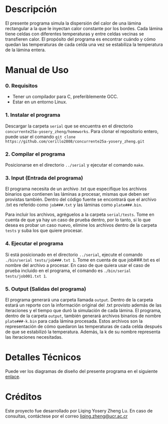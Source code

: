 # Descripción
El presente programa simula la dispersión del calor de una lámina rectangular a la que le inyectan calor constante por los bordes. Cada lámina tiene celdas con diferentes temperaturas y entre celdas vecinas se transfieren calor. El propósito del programa es encontrar cuándo y cómo quedan las temperaturas de cada celda una vez se estabiliza la temperatura de la lámina entera.

# Manual de Uso

### 0. Requisitos
- Tener un compilador para C, preferiblemente GCC.
- Estar en un entorno Linux.

### 1. Instalar el programa
Descargar la carpeta `serial` que se encuentra en el directorio `concurrente25a-yosery_zheng/homeworks`. Para clonar el repositorio entero, puede usar el comando `git clone https://github.com/cerillo2808/concurrente25a-yosery_zheng.git`

### 2. Compilar el programa
Posicionarse en el directorio `../serial` y ejecutar el comando `make`.

### 3. Input (Entrada del programa)
El programa necesita de un archivo .txt que especifique los archivos binarios que contienen las láminas a procesar, mismas que deben ser provistas también. Dentro del código fuente se encontrará que el archivo .txt es referido como `job###.txt` y las láminas como `plate###.bin`.

Para incluir los archivos, agréguelos a la carpeta `serial/tests`. Tome en cuenta de que ya hay un caso de prueba dentro, por lo tanto, si lo que desea es probar un caso nuevo, elimine los archivos dentro de la carpeta `tests` y suba los que quiere procesar.

### 4. Ejecutar el programa
Si está posicionado en el directorio `../serial`, ejecute el comando `./bin/serial tests/job###.txt 1`. Tome en cuenta de que job###.txt es el nombre del archivo a procesar. En caso de que quiera usar el caso de prueba incluido en el programa, el comando es `./bin/serial tests/job001.txt 1`. 

### 5. Output (Salidas del programa)
El programa generará una carpeta llamada `output`. Dentro de la carpeta estará un reporte con la información original del .txt provisto además de las iteraciones y el tiempo que duró la simulación de cada lámina. El programa, dentro de la carpeta `output`, también generará archivos binarios de nombre `plate###-k.bin` para cada lámina procesada. Estos archivos son la representación de cómo quedaron las temperaturas de cada celda después de que se estabilizó la temperatura. Además, la k de su nombre representa las iteraciones necesitadas.

# Detalles Técnicos
Puede ver los diagramas de diseño del presente programa en el siguiente [enlace](design/README.md).

# Créditos
Este proyecto fue desarrollado por Liqing Yosery Zheng Lu. En caso de consultas, contáctese por el correo liqing.zheng@ucr.ac.cr